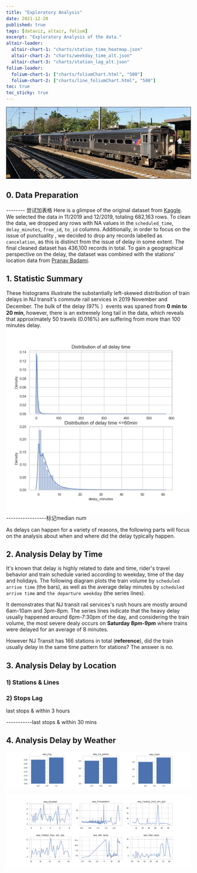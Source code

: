 ```yaml
---
title: "Exploratory Analysis"
date: 2021-12-20
published: true
tags: [dataviz, altair, folium]
excerpt: "Exploratory Analysis of the data."
altair-loader:
  altair-chart-1: "charts/station_time_heatmap.json"
  altair-chart-2: "charts/weekday_time_alt.json"
  altair-chart-3: "charts/station_lag_alt.json"
folium-loader:
  folium-chart-1: ["charts/foliumChart.html", "500"]
  folium-chart-2: ["charts/line_foliumChart.html", "500"]
toc: true
toc_sticky: true
---
```

![NJ_Transit_Amtrak](https://raw.githubusercontent.com/penelope0318/Amtrak_Train_Delay/master/assets/images/us_njtransit_nec.jpeg)

## 0. Data Preparation
-------- 尝试加表格
Here is a glimpse of the original dataset from <a href="https://www.kaggle.com/pranavbadami/nj-transit-amtrak-nec-performance?select=2018_11.csv">Kaggle</a>. We selected the data in 11/2019 and 12/2019, totaling 682,163 rows. To clean the data, we dropped any rows with NA values in the `scheduled_time`, `delay_minutes`, `from_id`, `to_id` columns. Additionally, in order to focus on the issue of punctuality , we decided to drop any records labelled as `cancelation`, as this is distinct from the issue of delay in some extent. The final cleaned dataset has 436,100 records in total. To gain a geographical perspective on the delay, the dataset was combined with the stations' location data from <a href="https://github.com/pranavbadami/njtransit">Pranav Badami</a>. 



## 1. Statistic Summary 

These histograms illustrate the substantially left-skewed distribution of train delays in NJ transit's commute rail services in 2019 November and December. The bulk of the delay (97% ）events was spaned from **0 min to 20 min**, however, there is an extremely long tail in the data, which reveals that approximately 50 travels (0.016%) are suffering from more than 100 minutes delay.
![delay_distribution](https://raw.githubusercontent.com/penelope0318/Amtrak_Train_Delay/master/assets/images/delay_distribution.png)
-----------------标记median num

As delays can happen for a variety of reasons, the following parts will focus on the analysis about when and where did the delay typically happen.




## 2. Analysis Delay by Time

It's known that delay is highly related to date and time, rider's travel behavior and train schedule varied according to weekday, time of the day and holidays. The following diagram plots the train volume by `scheduled arrive time` (the bars), as well as the average delay minutes by `scheduled arrive time` and `the departure weekday` (the series lines). 

It demonstrates that NJ transit rail services's rush hours are mostly around 6am-10am and 3pm-8pm. The series lines indicate that the heavy delay usually happened around 6pm-7:30pm of the day, and considering the train volume, the most severe dealy occurs on **Saturday 8pm-9pm** where trains were delayed for an average of 8 minutes. 


<div id="altair-chart-2"></div>

However NJ Transit has 166 stations in total (**reference**), did the train usually delay in the same time pattern for stations?  The answer is no. 

<div id="altair-chart-1"></div>



## 3. Analysis Delay by Location 

### 1) Stations & Lines 
<div id="folium-chart-2"></div>

<div id="altair-chart-3"></div>

### 2) Stops Lag 
last stops & within 3 hours
<div id="folium-chart-1"></div>

-----------last stops & within 30 mins



## 4. Analysis Delay by Weather
![weather_bar](https://raw.githubusercontent.com/penelope0318/Amtrak_Train_Delay/master/assets/images/weather_bar.png)

![weather_line](https://raw.githubusercontent.com/penelope0318/Amtrak_Train_Delay/master/assets/images/weather_line.png)



